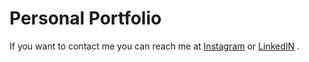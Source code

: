 # Personal Portfolio

If you want to contact me you can reach me at [Instagram](https://www.instagram.com/neeraj_2401/) or [LinkedIN](https://www.linkedin.com/in/neeraj-yadav-2694691b2/) .

